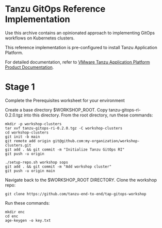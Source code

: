 # Tanzu GitOps Reference Implementation

Use this archive contains an opinionated approach to implementing GitOps workflows on Kubernetes clusters.

This reference implementation is pre-configured to install Tanzu Application Platform.

For detailed documentation, refer to [VMware Tanzu Application Platform Product Documentation](https://docs.vmware.com/en/VMware-Tanzu-Application-Platform/1.5/tap/install-gitops-intro.html).

# Stage 1

Complete the Prerequisites worksheet for your environment

Create a base directory $WORKSHOP_ROOT. Copy tanzu-gitops-ri-0.2.0.tgz into this directory. From the root directory, run these commands:

```
mkdir -p workshop-clusters
tar xvf tanzu-gitops-ri-0.2.0.tgz -C workshop-clusters
cd workshop-clusters
git init -b main
git remote add origin git@github.com:my-organization/workshop-clusters.git 
git add . && git commit -m "Initialize Tanzu GitOps RI"
git push -u origin

./setup-repo.sh workshop sops
git add . && git commit -m "Add workshop cluster"
git push -u origin main
```

Navigate back to the $WORKSHOP_ROOT DIRECTORY. Clone the workshop repo:
```
git clone https://github.com/tanzu-end-to-end/tap-gitops-workshop

```

Run these commands:
```
mkdir enc
cd enc
age-keygen -o key.txt

```